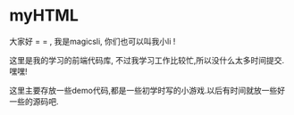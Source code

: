 # myHTML
大家好 = = , 我是magicsli, 你们也可以叫我小li !  

这里是我的学习的前端代码库, 不过我学习工作比较忙,所以没什么太多时间提交.嘿嘿!

这里主要存放一些demo代码,都是一些初学时写的小游戏.以后有时间就放一些好一些的源码吧.
